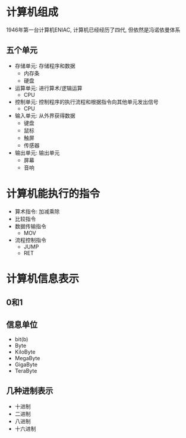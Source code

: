 # 计算机组成

1946年第一台计算机ENIAC, 计算机已经经历了四代, 但依然是冯诺依曼体系

## 五个单元

* 存储单元: 存储程序和数据
  * 内存条
  * 硬盘
* 运算单元: 进行算术/逻辑运算
  * CPU
* 控制单元: 控制程序的执行流程和根据指令向其他单元发出信号
  * CPU
* 输入单元: 从外界获得数据
  * 键盘
  * 鼠标
  * 触屏
  * 传感器
* 输出单元: 输出单元
  * 屏幕
  * 音响

# 计算机能执行的指令

* 算术指令: 加减乘除
* 比较指令
* 数据传输指令
  * MOV
* 流程控制指令
  * JUMP
  * RET

# 计算机信息表示

## 0和1

## 信息单位

* bit(b)
* Byte
* KiloByte
* MegaByte
* GigaByte
* TeraByte

## 几种进制表示

* 十进制
* 二进制
* 八进制
* 十六进制